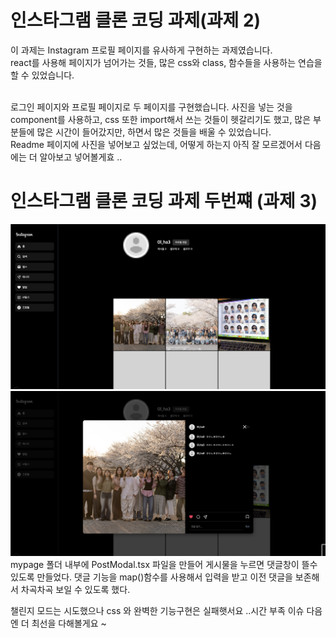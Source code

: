 # 인스타그램 클론 코딩 과제(과제 2)

이 과제는 Instagram 프로필 페이지를 유사하게 구현하는 과제였습니다. </br>
react를 사용해 페이지가 넘어가는 것들, 많은 css와 class, 함수들을 사용하는 연습을 할 수 있었습니다.

</br>
로그인 페이지와 프로필 페이지로 두 페이지를 구현했습니다.
사진을 넣는 것을 component를 사용하고, css 또한 import해서 쓰는 것들이 헷갈리기도 했고, 많은 부분들에 많은 시간이 들어갔지만, 하면서 많은 것들을 배울 수 있었습니다.
</br>
Readme 페이지에 사진을 넣어보고 싶었는데, 어떻게 하는지 아직 잘 모르겠어서 다음에는 더 알아보고 넣어볼게효 ..

# 인스타그램 클론 코딩 과제 두번쨰 (과제 3)
![feed page](./public/img/profile%20page.png)</n>
![comment page](./public/img/comment%20page.png)</n>
mypage 폴더 내부에 PostModal.tsx 파일을 만들어 게시물을 누르면 댓글창이 뜰수 있도록 만들었다.
댓글 기능을 map()함수를 사용해서 입력을 받고 이전 댓글을 보존해서 차곡차곡 보일 수 있도록 했다.
</n>

챌린지 모드는 시도했으나 css 와 완벽한 기능구현은 실패햇서요 ..시간 부족 이슈 다음엔 더 최선을 다해볼게요 ~